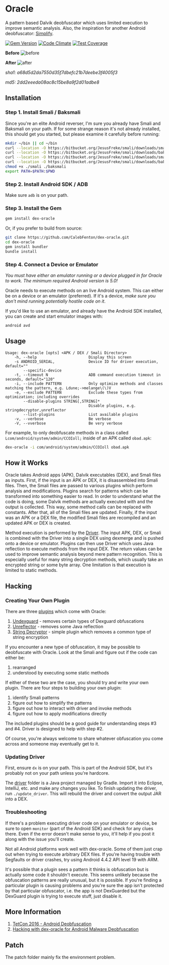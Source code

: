 # Oracle

A pattern based Dalvik deobfuscator which uses limited execution to improve semantic analysis. Also, the inspiration for another Android deobfuscator: [Simplify](https://github.com/CalebFenton/simplify).

[![Gem Version](https://badge.fury.io/rb/dex-oracle.svg)](https://badge.fury.io/rb/dex-oracle)
[![Code Climate](https://codeclimate.com/github/CalebFenton/dex-oracle/badges/gpa.svg)](https://codeclimate.com/github/CalebFenton/dex-oracle)
[![Test Coverage](https://codeclimate.com/github/CalebFenton/dex-oracle/badges/coverage.svg)](https://codeclimate.com/github/CalebFenton/dex-oracle/coverage)

**Before**
![before](https://i.imgur.com/nICE4N4.png)

**After**
![after](https://i.imgur.com/aFFd9eM.png)

_sha1: a68d5d2da7550d35f7dbefc21b7deebe3f4005f3_

_md5: 2dd2eeeda08ac8c15be8a9f2d01adbe8_

## Installation

### Step 1. Install Smali / Baksmali

Since you're an elite Android reverser, I'm sure you already have Smali and Baksmali on your path. If for some strange reason it's not already installed, this should get you started, but please examine it carefully before running:

```bash
mkdir ~/bin || cd ~/bin
curl --location -O https://bitbucket.org/JesusFreke/smali/downloads/smali-2.2.5.jar && mv smali-*.jar smali.jar
curl --location -O https://bitbucket.org/JesusFreke/smali/downloads/baksmali-2.2.5.jar && mv baksmali-*.jar baksmali.jar
curl --location -O https://bitbucket.org/JesusFreke/smali/downloads/smali
curl --location -O https://bitbucket.org/JesusFreke/smali/downloads/baksmali
chmod +x ./smali ./baksmali
export PATH=$PATH:$PWD
```

### Step 2. Install Android SDK / ADB

Make sure `adb` is on your path.

### Step 3. Install the Gem

```bash
gem install dex-oracle
```

Or, if you prefer to build from source:

```bash
git clone https://github.com/CalebFenton/dex-oracle.git
cd dex-oracle
gem install bundler
bundle install
```

### Step 4. Connect a Device or Emulator

_You must have either an emulator running or a device plugged in for Oracle to work. The minimum required Android version is 5.0!_

Oracle needs to execute methods on an live Android system. This can either be on a device or an emulator (preferred). If it's a device, _make sure you don't mind running potentially hostile code on it_.

If you'd like to use an emulator, and already have the Android SDK installed, you can create and start emulator images with:

```bash
android avd
```

## Usage

```
Usage: dex-oracle [opts] <APK / DEX / Smali Directory>
    -h, --help                       Display this screen
    -s ANDROID_SERIAL,               Device ID for driver execution, default=""
        --specific-device
    -t, --timeout N                  ADB command execution timeout in seconds, default="120"
    -i, --include PATTERN            Only optimize methods and classes matching the pattern, e.g. Ldune;->melange\(\)V
    -e, --exclude PATTERN            Exclude these types from optimization; including overrides
        --disable-plugins STRING[,STRING]*
                                     Disable plugins, e.g. stringdecryptor,unreflector
        --list-plugins               List available plugins
    -v, --verbose                    Be verbose
    -V, --vverbose                   Be very verbose
```

For example, to only deobfuscate methods in a class called `Lcom/android/system/admin/CCOIoll;` inside of an APK called `obad.apk`:

```bash
dex-oracle -i com/android/system/admin/CCOIoll obad.apk
```

## How it Works

Oracle takes Android apps (APK), Dalvik executables (DEX), and Smali files as inputs. First, if the input is an APK or DEX, it is disassembled into Smali files. Then, the Smali files are passed to various plugins which perform analysis and modifications. Plugins search for patterns which can be transformed into something easier to read. In order to understand what the code is doing, some Dalvik methods are actually executed with and the output is collected. This way, some method calls can be replaced with constants. After that, all of the Smali files are updated. Finally, if the input was an APK or a DEX file, the modified Smali files are recompiled and an updated APK or DEX is created.

Method execution is performed by the [Driver](driver/src/main/java/org/cf/oracle/Driver.java). The input APK, DEX, or Smali is combined with the Driver into a single DEX using dexmerge and is pushed onto a device or emulator. Plugins can then use Driver which uses Java reflection to execute methods from the input DEX. The return values can be used to improve semantic analysis beyond mere pattern recognition. This is especially useful for many string decryption methods, which usually take an encrypted string or some byte array. One limitation is that execution is limited to static methods.

## Hacking

### Creating Your Own Plugin

There are three [plugins](lib/dex-oracle/plugins) which come with Oracle:

1. [Undexguard](lib/dex-oracle/plugins/undexguard.rb) - removes certain types of Dexguard obfuscations
2. [Unreflector](lib/dex-oracle/plugins/unreflector.rb) - removes some Java reflection
3. [String Decryptor](lib/dex-oracle/plugins/string_decryptor.rb) - simple plugin which removes a common type of string encryption

If you encounter a new type of obfuscation, it may be possible to deobfuscate with Oracle. Look at the Smali and figure out if the code can either be:

1. rearranged
2. understood by executing some static methods

If either of these two are the case, you should try and write your own plugin. There are four steps to building your own plugin:

1. identify Smali patterns
2. figure out how to simplify the patterns
3. figure out how to interact with driver and invoke methods
4. figure out how to apply modifications directly

The included plugins should be a good guide for understanding steps #3 and #4. Driver is designed to help with step #2.

Of course, you're always welcome to share whatever obfuscation you come across and someone may eventually get to it.

### Updating Driver

First, ensure `dx` is on your path. This is part of the Android SDK, but it's probably not on your path unless you're hardcore.

The [driver](driver) folder is a Java project managed by Gradle. Import it into Eclipse, IntelliJ, etc. and make any changes you like. To finish updating the driver, run `./update_driver`. This will rebuild the driver and convert the output JAR into a DEX.

### Troubleshooting

If there's a problem executing driver code on your emulator or device, be sure to open `monitor` (part of the Android SDK) and check for any clues there. Even if the error doesn't make sense to you, it'll help if you post it along with the issue you'll create.

Not all Android platforms work well with dex-oracle. Some of them just crap out when trying to execute arbitrary DEX files. If you're having trouble with Segfaults or driver crashes, try using Android 4.4.2 API level 19 with ARM.

It's possible that a plugin sees a pattern it thinks is obfuscation but is actually some code it shouldn't execute. This seems unlikely because the obfuscation patterns are really unusual, but it is possible. If you're finding a particular plugin is causing problems and you're sure the app isn't protected by that particular obfuscator, i.e. the app is not DexGuarded but the DexGuard plugin is trying to execute stuff, just disable it.

## More Information

1. [TetCon 2016 - Android Deobfuscation](https://www.slideshare.net/tekproxy/tetcon-2016/)
2. [Hacking with dex-oracle for Android Malware Deobfuscation](https://rednaga.io/2017/10/28/hacking-with-dex-oracle-for-android-malware-deobfuscation/)

## Patch

The patch folder mainly fix the environment problem.